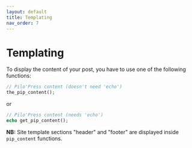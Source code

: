 ```yaml
---
layout: default
title: Templating
nav_order: 7
---
```


# Templating

To display the content of your post, you have to use one of the following functions:  
```php
// Pilo'Press content (doesn't need 'echo')
the_pip_content();
```

or

```php
// Pilo'Press content (needs 'echo')
echo get_pip_content();
```

**NB:** Site template sections "header" and "footer" are displayed inside `pip_content` functions.
